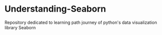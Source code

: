 # Understanding-Seaborn

Repository dedicated to learning path journey of python's data visualization library Seaborn
